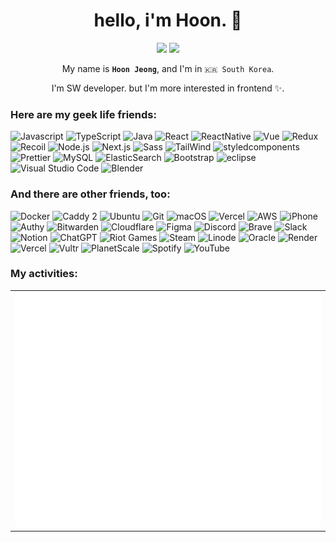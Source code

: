 <h1 align="center">hello, i'm Hoon. 👋</h1>

<p align="center">
  <a href="mailto:wjdgnsxhsl@naver.com"><img src="https://shields.io/badge/-e--mail-red?style=flat-square&logo=gmail&logoColor=fff&labelColor=333" /></a> <a href="https://github.com/gnslalsl12"><img src="https://shields.io/badge/-Github-181717?style=flat-square&logo=github&logoColor=fff&labelColor=333" /></a> 
  <!-- <a href="https://gitlab.com/ddark"><img src="https://shields.io/badge/-Gitlab-FCA121?style=flat-square&logo=gitlab&logoColor=fff&labelColor=333" /></a> -->
</p>

<p align="center">My name is <b><code>Hoon Jeong</code></b>, and I'm in <code>🇰🇷 South Korea</code>.</p>

<p align="center">I'm SW developer. but I'm more interested in frontend ✨.</p>

<!-- <p align="center"><img src="https://dday-widget.minung.dev/widget?text=%F0%9F%AA%96%20military%20service%20(23.03.13~24.09.12)&date=2024-09-12&startDate=2023-03-13&theme=theme2" /></p> -->

### Here are my geek life friends:

![Javascript](https://img.shields.io/badge/Javascript-3178C6?style=flat-square&logo=Javascript&logoColor=FFF651)
![TypeScript](https://img.shields.io/badge/TypeScript-047FB4?style=flat-square&logo=TypeScript&logoColor=white)
![Java](https://img.shields.io/badge/Java-007396?style=flat-square&logo=Java&logoColor=white)
![React](https://img.shields.io/badge/React-20232a?style=flat-square&logo=React&logoColor=61DAFB)
![ReactNative](https://img.shields.io/badge/ReactNative-373635?style=flat-square&logo=react&logoColor=61DAFB)
![Vue](https://img.shields.io/badge/Vue-#4FC08D?style=flat-square&logo=Vue.js&logoColor=white)
![Redux](https://img.shields.io/badge/Redux-blue?style=flat-square&logo=Redux&logoColor=white)
![Recoil](https://img.shields.io/badge/Recoil-gray?style=flat-square&logo=Recoil&logoColor=black)
![Node.js](https://img.shields.io/badge/Node.js-000?style=flat-square&logo=Node.js&logoColor=white)
![Next.js](https://img.shields.io/badge/Next.js-000?style=flat-square&logo=Next.js&logoColor=white)
![Sass](https://img.shields.io/badge/Sass-CC6699?style=flat-square&logo=Sass&logoColor=white)
![TailWind](https://img.shields.io/badge/TailWindcss-0d99ff?style=flat-square&logo=TailWindcss&logoColor=white)
![styledcomponents](https://img.shields.io/badge/styledcomponents-DB7093.svg?style=flat-square&logo=styledcomponents&logoColor=white)
![Prettier](https://img.shields.io/badge/Prettier-F7B93E?style=flat-square&logo=prettier&logoColor=white)
![MySQL](https://img.shields.io/badge/MySQL-4479A1?style=flat-square&logo=MySQL&logoColor=white)
![ElasticSearch](https://img.shields.io/badge/ElasticSearch-005571?style=flat-square&logo=elasticsearch&logoColor=white)
![Bootstrap](https://img.shields.io/badge/Bootstrap-7952B3?style=flat-square&logo=Bootstrap&logoColor=white)
![eclipse](https://img.shields.io/badge/eclipse-orange.svg?style=flat-square&logo=eclipse&logoColor=232F3E)
![Visual Studio Code](https://img.shields.io/badge/Visual%20Studio%20Code-0078d7.svg?style=flat-square&logo=visual-studio-code&logoColor=white)
![Blender](https://img.shields.io/badge/blender-E87D0D.svg?style=flat-square&logo=blender&logoColor=232F3E)

### And there are other friends, too:

![Docker](https://img.shields.io/badge/Docker-2496ED?style=flat-square&logo=Docker&logoColor=white)
![Caddy 2](https://img.shields.io/badge/Caddy_2-00AEFF?style=flat-square&logo=Caddy&logoColor=white)
![Ubuntu](https://img.shields.io/badge/Ubuntu-E95420?style=flat-square&logo=Ubuntu&logoColor=white)
![Git](https://img.shields.io/badge/Git-F05032?style=flat-square&logo=Git&logoColor=white)
![macOS](https://img.shields.io/badge/macOS-000?style=flat-square&logo=Apple&logoColor=white)
![Vercel](https://img.shields.io/badge/Vercel-000?style=flat-square&logo=Vercel&logoColor=white)
![AWS](https://img.shields.io/badge/AWS-232F3E?style=flat-square&logo=Amazon-AWS&logoColor=white)
![iPhone](https://img.shields.io/badge/iPhone-000?style=flat-square&logo=Apple&logoColor=white)
![Authy](https://img.shields.io/badge/Authy-EC1C24?style=flat-square&logo=Authy&logoColor=white)
![Bitwarden](https://img.shields.io/badge/Bitwarden-175DDC?style=flat-square&logo=Bitwarden&logoColor=white)
![Cloudflare](https://img.shields.io/badge/Cloudflare-F38020?style=flat-square&logo=cloudflare&logoColor=white)
![Figma](https://img.shields.io/badge/Figma-0d99ff?style=flat-square&logo=figma&logoColor=white)
![Discord](https://img.shields.io/badge/Discord-7289da?style=flat-square&logo=discord&logoColor=white)
![Brave](https://img.shields.io/badge/Brave-FB542B?style=flat-square&logo=Brave&logoColor=white)
![Slack](https://img.shields.io/badge/Slack-4A154B?style=flat-square&logo=slack&logoColor=white)
![Notion](https://img.shields.io/badge/Notion-000000?style=flat-square&logo=notion&logoColor=white)
![ChatGPT](https://img.shields.io/badge/ChatGPT-74aa9c?style=flat-square&logo=openai&logoColor=white)
![Riot Games](https://img.shields.io/badge/Riot_Games-D32936.svg?style=flat-square&logo=riotgames&logoColor=white)
![Steam](https://img.shields.io/badge/Steam-%23000000.svg?style=flat-square&logo=steam&logoColor=white)
![Linode](https://img.shields.io/badge/Linode-00A95C?style=flat-square&logo=akamai&logoColor=white)
![Oracle](https://img.shields.io/badge/Oracle-F80000?style=flat-square&logo=oracle&logoColor=white)
![Render](https://img.shields.io/badge/Render-%46E3B7.svg?style=flat-square&logo=render&logoColor=white)
![Vercel](https://img.shields.io/badge/Vercel-%23000000.svg?style=flat-square&logo=vercel&logoColor=white)
![Vultr](https://img.shields.io/badge/Vultr-007BFC.svg?style=flat-square&logo=vultr)
![PlanetScale](https://img.shields.io/badge/PlanetScale-3A416F?style=flat-square&logo=planetscale&logoColor=white)
![Spotify](https://img.shields.io/badge/Spotify-1ED760?style=flat-square&logo=spotify&logoColor=white)
![YouTube](https://img.shields.io/badge/YouTube-FF0000?style=flat-square&logo=youtube&logoColor=white)

### My activities:

<table align="center"><tr><th><img src="./github-metrics.svg" /></th></tr></table>
